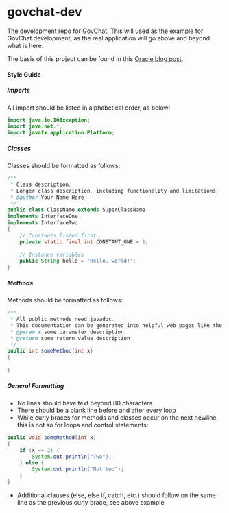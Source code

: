 # govchat-dev

The development repo for GovChat. This will used as the example for GovChat development, as the real application will go above and beyond what is here.

The basis of this project can be found in this [Oracle blog post](https://blogs.oracle.com/jtc/entry/javafx_sockets_and_threading_lessons).

#### Style Guide

##### Imports
All import should be listed in alphabetical order, as below:

```java
import java.io.IOException;
import java.net.*;
import javafx.application.Platform;
```

##### Classes
Classes should be formatted as follows:

```java
/**
 * Class description.
 * Longer class description, including functionality and limitations.
 * @author Your Name Here
 */
public class ClassName extends SuperClassName
implements InterfaceOne
implements InterfaceTwo
{
    // Constants listed first
    private static final int CONSTANT_ONE = 1;
  
    // Instance variables
    public String hello = "Hello, world!";
}
```

##### Methods
Methods should be formatted as follows:

```java
/**
 * All public methods need javadoc.
 * This documentation can be generated into helpful web pages like the API online.
 * @param x some parameter description
 * @return some return value description
 */
public int someMethod(int x)
{
    
}
```

##### General Formatting
- No lines should have text beyond 80 characters
- There should be a blank line before and after every loop
- While curly braces for methods and classes occur on the next newline, this is not so for loops and control statements:

```java
public void someMethod(int x)
{
    if (x == 2) {
        System.out.println("Two");
    } else {
        System.out.println("Not two");
    }
}
```
- Additional clauses (else, else if, catch, etc.) should follow on the same line as the previous curly brace, see above example
